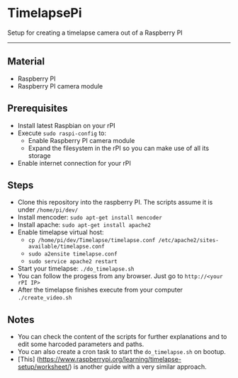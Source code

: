 # TimelapsePi
Setup for creating a timelapse camera out of a Raspberry PI

---

## Material

- Raspberry PI
- Raspberry PI camera module

## Prerequisites

- Install latest Raspbian on your rPI
- Execute `sudo raspi-config` to:
  - Enable Raspberry PI camera module
  - Expand the filesystem in the rPI so you can make use of all its storage
- Enable internet connection for your rPI

## Steps

- Clone this repository into the raspberry PI. The scripts assume it is under `/home/pi/dev/`
- Install mencoder: `sudo apt-get install mencoder`
- Install apache: `sudo apt-get install apache2`
- Enable timelapse virtual host:
  - `cp /home/pi/dev/Timelapse/timelapse.conf /etc/apache2/sites-available/timelapse.conf`
  - `sudo a2ensite timelapse.conf`
  - `sudo service apache2 restart`
- Start your timelapse: `./do_timelapse.sh`
- You can follow the progess from any browser. Just go to `http://<your rPI IP>`
- After the timelapse finishes execute from your computer `./create_video.sh`

## Notes

- You can check the content of the scripts for further explanations and to edit some harcoded parameters and paths.
- You can also create a cron task to start the `do_timelapse.sh` on bootup.
- [This] (https://www.raspberrypi.org/learning/timelapse-setup/worksheet/) is another guide with a very similar approach.
